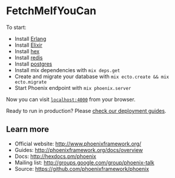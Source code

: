 # FetchMeIfYouCan

To start:

  * Install [Erlang](https://www.erlang.org/)
  * Install [Elixir](http://elixir-lang.org/)
  * Install [hex](https://hex.pm/)
  * Install [redis](http://redis.io/)
  * Install [postgres](https://www.postgresql.org/)
  * Install mix dependencies with `mix deps.get`
  * Create and migrate your database with `mix ecto.create && mix ecto.migrate`
  * Start Phoenix endpoint with `mix phoenix.server`

Now you can visit [`localhost:4000`](http://localhost:4000) from your browser.

Ready to run in production? Please [check our deployment guides](http://www.phoenixframework.org/docs/deployment).

## Learn more

  * Official website: http://www.phoenixframework.org/
  * Guides: http://phoenixframework.org/docs/overview
  * Docs: http://hexdocs.pm/phoenix
  * Mailing list: http://groups.google.com/group/phoenix-talk
  * Source: https://github.com/phoenixframework/phoenix
